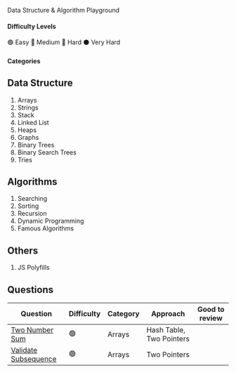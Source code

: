 Data Structure & Algorithm Playground

#### Difficulty Levels

🟢 Easy
🔵 Medium
🔴 Hard
⚫️ Very Hard

#### Categories

## Data Structure

1. Arrays
2. Strings
3. Stack
4. Linked List
5. Heaps
6. Graphs
7. Binary Trees
8. Binary Search Trees
9. Tries

## Algorithms

1. Searching
2. Sorting
3. Recursion
4. Dynamic Programming
5. Famous Algorithms

## Others

1. JS Polyfills

## Questions

| Question                                                | Difficulty | Category | Approach                 | Good to review |
| ------------------------------------------------------- | ---------- | -------- | ------------------------ | -------------- |
| [Two Number Sum](/Arrays/two-number-sum.md)             | 🟢         | Arrays   | Hash Table, Two Pointers |                |
| [Validate Subsequence](/Arrays/validate-subsequence.md) | 🟢         | Arrays   | Two Pointers             |                |
